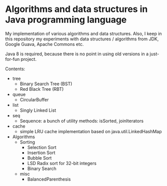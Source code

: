 Algorithms and data structures in Java programming language
==============

My implementation of various algorithms and data structures. Also, I keep in this repository my experiments with
data structures / algorithms from JDK, Google Guava, Apache Commons etc.

Java 8 is required, because there is no point in using old versions in a just-for-fun project.

Contents:

* tree
  * Binary Search Tree (BST)
  * Red Black Tree (RBT)
* queue
  * CircularBuffer
* list
  * Singly Linked List
* seq
   * Sequence: a bunch of utility methods: isSorted, joinIterators
* cache
   * simple LRU cache implementation based on java.util.LinkedHashMap
* Algorithms
   * Sorting
     * Selection Sort
     * Insertion Sort
     * Bubble Sort
     * LSD Radix sort for 32-bit integers
     * Binary Search
   * misc
     * BalancedParenthesis


